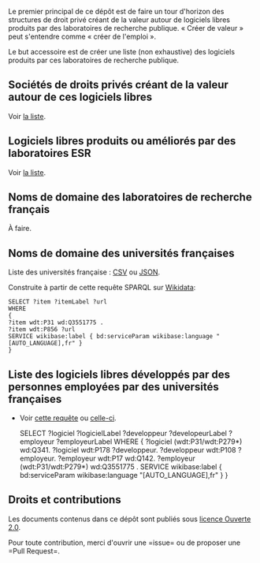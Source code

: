 Le premier principal de ce dépôt est de faire un tour d'horizon des
structures de droit privé créant de la valeur autour de logiciels
libres produits par des laboratoires de recherche publique.  « Créer
de valeur » peut s'entendre comme « créer de l'emploi ».

Le but accessoire est de créer une liste (non exhaustive) des
logiciels produits par ces laboratoires de recherche publique.

## Sociétés de droits privés créant de la valeur autour de ces logiciels libres 

Voir [la liste](ecosysteme-valorisation-ll-esr.md).

## Logiciels libres produits ou améliorés par des laboratoires ESR

Voir [la liste](liste-ll-produits-esr.md).

## Noms de domaine des laboratoires de recherche français

À faire.

## Noms de domaine des universités françaises

Liste des universités française : [CSV](universites-francaises.csv) ou [JSON](universites-francaises.json).

Construite à partir de cette requête SPARQL sur [Wikidata](https://query.wikidata.org/):

    SELECT ?item ?itemLabel ?url
    WHERE
    {
    ?item wdt:P31 wd:Q3551775 .
    ?item wdt:P856 ?url
    SERVICE wikibase:label { bd:serviceParam wikibase:language "[AUTO_LANGUAGE],fr" }
    }
    
## Liste des logiciels libres développés par des personnes employées par des universités françaises 

* Voir [cette requête](https://query.wikidata.org/embed.html#SELECT%20DISTINCT%20%3Fitem%20%3FitemLabel%20%3Fdeveloper%20%3FdeveloperLabel%20WHERE%20%7B%0A%20%20SERVICE%20wikibase%3Alabel%20%7B%20bd%3AserviceParam%20wikibase%3Alanguage%20%22%5BAUTO_LANGUAGE%5D%2Cen%22.%20%7D%0A%20%20%3Fitem%20wdt%3AP31%2Fwdt%3AP279*%20wd%3AQ7397.%20%20%20%20%20%20%20%23%20Software...%0A%20%20%3Fitem%20wdt%3AP178%2Fwdt%3AP279*%20%3Fdeveloper.%20%20%20%20%23%20...developed%20by...%0A%20%20%7B%0A%20%20%20%20%3Fdeveloper%20wdt%3AP31%2Fwdt%3AP279*%20wd%3AQ31855.%20%23%20...a%20research%20institute%0A%20%20%20%20%3Fdeveloper%20wdt%3AP17%20wd%3AQ142.%20%20%20%20%20%20%20%20%20%20%20%20%20%23%20...in%20France.%0A%20%20%7D%20UNION%20%7B%0A%20%20%20%20%3Fdeveloper%20wdt%3AP749%20%3Fparent.%20%20%20%20%20%20%20%20%20%20%20%20%23%20...a%20child%20organisation%0A%20%20%20%20%3Fparent%20wdt%3AP31%2Fwdt%3AP279*%20wd%3AQ31855.%20%20%20%20%23%20...of%20a%20research%20institute%0A%20%20%20%20%3Fparent%20wdt%3AP17%20wd%3AQ142.%20%20%20%20%20%20%20%20%20%20%20%20%20%20%20%20%23%20...in%20France.%0A%20%20%7D%0A%20%20%0A%7D%0A) ou [celle-ci](https://query.wikidata.org/#SELECT%20%3Flogiciel%20%3FlogicielLabel%20%3Fdeveloppeur%20%3FdevelopeurLabel%20%3Femployeur%20%3FemployeurLabel%0AWHERE%20%7B%0A%20%20%3Flogiciel%20%28wdt%3AP31%2Fwdt%3AP279%2a%29%20wd%3AQ341.%0A%20%20%3Flogiciel%20wdt%3AP178%20%3Fdeveloppeur.%0A%20%20%3Fdeveloppeur%20wdt%3AP108%20%3Femployeur.%0A%20%20%3Femployeur%20wdt%3AP17%20wd%3AQ142.%0A%20%20%3Femployeur%20%28wdt%3AP31%2Fwdt%3AP279%2a%29%20wd%3AQ3551775%20.%0A%20%20SERVICE%20wikibase%3Alabel%20%7B%20bd%3AserviceParam%20wikibase%3Alanguage%20%22%5BAUTO_LANGUAGE%5D%2Cfr%22%20%7D%0A%7D).

    SELECT ?logiciel ?logicielLabel ?developpeur ?developeurLabel ?employeur ?employeurLabel
    WHERE {
        ?logiciel (wdt:P31/wdt:P279*) wd:Q341.
        ?logiciel wdt:P178 ?developpeur.
        ?developpeur wdt:P108 ?employeur.
        ?employeur wdt:P17 wd:Q142.
        ?employeur (wdt:P31/wdt:P279*) wd:Q3551775 .
         SERVICE wikibase:label { bd:serviceParam wikibase:language "[AUTO_LANGUAGE],fr" }
    }

## Droits et contributions	

Les documents contenus dans ce dépôt sont publiés sous [licence Ouverte 2.0](LICENSE.txt).

Pour toute contribution, merci d'ouvrir une =issue= ou de proposer une =Pull Request=.
